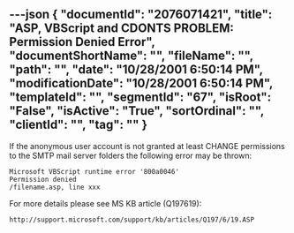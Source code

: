 ---json
{
  "documentId": "2076071421",
  "title": "ASP, VBScript and CDONTS PROBLEM: Permission Denied Error",
  "documentShortName": "",
  "fileName": "",
  "path": "",
  "date": "10/28/2001 6:50:14 PM",
  "modificationDate": "10/28/2001 6:50:14 PM",
  "templateId": "",
  "segmentId": "67",
  "isRoot": "False",
  "isActive": "True",
  "sortOrdinal": "",
  "clientId": "",
  "tag": ""
}
---

If the anonymous user account is not granted at least CHANGE permissions to the SMTP mail server folders the following error may be thrown:

    Microsoft VBScript runtime error '800a0046'
    Permission denied
    /filename.asp, line xxx

For more details please see MS KB article (Q197619):

    http://support.microsoft.com/support/kb/articles/Q197/6/19.ASP
